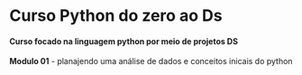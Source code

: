 # Curso Python do zero ao Ds

#### Curso focado na linguagem python por meio de projetos DS

**Modulo 01** - planajendo uma análise de dados e conceitos inicais do python
 